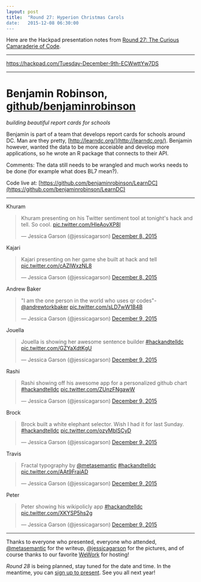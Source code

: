 ```yaml
---
layout: post
title:  "Round 27: Hyperion Christmas Carols
date:   2015-12-08 06:30:00
---
```


Here are the Hackpad presentation notes from [Round 27: The Curious Camaraderie of Code](http://www.meetup.com/DC-Hack-and-Tell/events/220231803/).

-------------

https://hackpad.com/Tuesday-December-9th-ECWwttYw7DS

-------------

# Benjamin Robinson, [github/benjaminrobinson](https://github.com/benjaminrobinson)
_building beautiful report cards for schools_

Benjamin is part of a team that develops report cards for schools around DC. Man are they pretty, [http://learndc.org/](http://learndc.org/).
Benjamin however, wanted the data to be more acceiable and develop more applications, so he wrote an R package that connects to their API.

Comments: The data still needs to be wrangled and much works needs to be done (for example what does BL7 mean?).

Code live at: [https://github.com/benjaminrobinson/LearnDC](https://github.com/benjaminrobinson/LearnDC)


-------------

Khuram

<blockquote class="twitter-tweet" lang="en"><p lang="en" dir="ltr">Khuram presenting on his Twitter sentiment tool at tonight&#39;s hack and tell. So cool. <a href="https://t.co/HIeAovXP8l">pic.twitter.com/HIeAovXP8l</a></p>&mdash; Jessica Garson (@jessicagarson) <a href="https://twitter.com/jessicagarson/status/674374687334531072">December 8, 2015</a></blockquote>
<script async src="//platform.twitter.com/widgets.js" charset="utf-8"></script>

Kajari

<blockquote class="twitter-tweet" lang="en"><p lang="en" dir="ltr">Kajari presenting on her game she built at hack and tell <a href="https://t.co/cAZIWxzNL8">pic.twitter.com/cAZIWxzNL8</a></p>&mdash; Jessica Garson (@jessicagarson) <a href="https://twitter.com/jessicagarson/status/674376213742403584">December 8, 2015</a></blockquote>
<script async src="//platform.twitter.com/widgets.js" charset="utf-8"></script>

Andrew Baker

<blockquote class="twitter-tweet" lang="en"><p lang="en" dir="ltr">&quot;I am the one person in the world who uses qr codes&quot;- <a href="https://twitter.com/andrewtorkbaker">@andrewtorkbaker</a> <a href="https://t.co/sLD7wW1B4B">pic.twitter.com/sLD7wW1B4B</a></p>&mdash; Jessica Garson (@jessicagarson) <a href="https://twitter.com/jessicagarson/status/674379138438979584">December 9, 2015</a></blockquote>
<script async src="//platform.twitter.com/widgets.js" charset="utf-8"></script>

Jouella

<blockquote class="twitter-tweet" lang="en"><p lang="en" dir="ltr">Jouella is showing her awesome sentence builder <a href="https://twitter.com/hashtag/hackandtelldc?src=hash">#hackandtelldc</a> <a href="https://t.co/GZYaXdtKgU">pic.twitter.com/GZYaXdtKgU</a></p>&mdash; Jessica Garson (@jessicagarson) <a href="https://twitter.com/jessicagarson/status/674380135563440128">December 9, 2015</a></blockquote>
<script async src="//platform.twitter.com/widgets.js" charset="utf-8"></script>

Rashi

<blockquote class="twitter-tweet" lang="en"><p lang="en" dir="ltr">Rashi showing off his awesome app for a personalized github chart <a href="https://twitter.com/hashtag/hackandtelldc?src=hash">#hackandtelldc</a> <a href="https://t.co/ZUnzFNgawW">pic.twitter.com/ZUnzFNgawW</a></p>&mdash; Jessica Garson (@jessicagarson) <a href="https://twitter.com/jessicagarson/status/674382442115960832">December 9, 2015</a></blockquote>
<script async src="//platform.twitter.com/widgets.js" charset="utf-8"></script>

Brock

<blockquote class="twitter-tweet" lang="en"><p lang="en" dir="ltr">Brock built a white elephant selector. Wish I had it for last Sunday. <a href="https://twitter.com/hashtag/hackandtelldc?src=hash">#hackandtelldc</a> <a href="https://t.co/ozyMblSCyD">pic.twitter.com/ozyMblSCyD</a></p>&mdash; Jessica Garson (@jessicagarson) <a href="https://twitter.com/jessicagarson/status/674383438678466560">December 9, 2015</a></blockquote>
<script async src="//platform.twitter.com/widgets.js" charset="utf-8"></script>

Travis

<blockquote class="twitter-tweet" lang="en"><p lang="en" dir="ltr">Fractal typography by <a href="https://twitter.com/metasemantic">@metasemantic</a> <a href="https://twitter.com/hashtag/hackandtelldc?src=hash">#hackandtelldc</a> <a href="https://t.co/AAt9FraiAD">pic.twitter.com/AAt9FraiAD</a></p>&mdash; Jessica Garson (@jessicagarson) <a href="https://twitter.com/jessicagarson/status/674386627335217152">December 9, 2015</a></blockquote>
<script async src="//platform.twitter.com/widgets.js" charset="utf-8"></script>

Peter

<blockquote class="twitter-tweet" lang="en"><p lang="en" dir="ltr">Peter showing his wikipolicly app <a href="https://twitter.com/hashtag/hackandtelldc?src=hash">#hackandtelldc</a> <a href="https://t.co/XKYSP5hs2g">pic.twitter.com/XKYSP5hs2g</a></p>&mdash; Jessica Garson (@jessicagarson) <a href="https://twitter.com/jessicagarson/status/674389299723427840">December 9, 2015</a></blockquote>
<script async src="//platform.twitter.com/widgets.js" charset="utf-8"></script>

-------------



Thanks to everyone who presented, everyone who attended, [@metasemantic](https://twitter.com/metasemantic) for the writeup, [@jessicagarson](https://twitter.com/jessicagarson) for the pictures, and of course thanks to our favorite [WeWork](https://www.wework.com/locations/washington-d-c/chinatown/) for hosting! 

_Round 28_ is being planned, stay tuned for the date and time. In the meantime, you can [sign up to present](http://bit.ly/presentatdc). See you all next year!